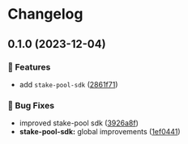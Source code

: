 # Changelog

## 0.1.0 (2023-12-04)


### 🌟 Features

* add `stake-pool-sdk` ([2861f71](https://github.com/mfactory-lab/albus/commit/2861f719dcfedc5f5ce41ff533260c40768a8791))


### 🐞 Bug Fixes

* improved stake-pool sdk ([3926a8f](https://github.com/mfactory-lab/albus/commit/3926a8fad60c0e116e1b7bccc98e3de529dfb66a))
* **stake-pool-sdk:** global improvements ([1ef0441](https://github.com/mfactory-lab/albus/commit/1ef0441009a07e703654d0fcfd7bb2d4f466c774))